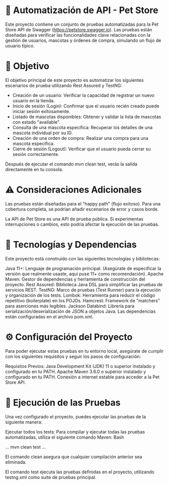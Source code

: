 # 🐶 Automatización de API - Pet Store
Este proyecto contiene un conjunto de pruebas automatizadas para la Pet Store API de Swagger (https://petstore.swagger.io). Las pruebas están diseñadas para verificar las funcionalidades clave relacionadas con la gestión de usuarios, mascotas y órdenes de compra, simulando un flujo de usuario típico.

# 🎯 Objetivo
El objetivo principal de este proyecto es automatizar los siguientes escenarios de prueba utilizando Rest Assured y TestNG:

- Creación de un usuario: Verificar la capacidad de registrar un nuevo usuario en la tienda.
- Inicio de sesión (Login): Confirmar que el usuario recién creado puede iniciar sesión exitosamente.
- Listado de mascotas disponibles: Obtener y validar la lista de mascotas con estado "available".
- Consulta de una mascota específica: Recuperar los detalles de una mascota individual por su ID.
- Creación de una orden de compra: Realizar una compra para una mascota específica.
- Cierre de sesión (Logout): Verificar que el usuario pueda cerrar su sesión correctamente.

Después de ejecutar el comando mvn clean test, verás la salida directamente en tu consola.

# ⚠️ Consideraciones Adicionales
Las pruebas están diseñadas para el "happy path" (flujo exitoso). Para una cobertura completa, se podrían añadir escenarios de error y casos borde.

La API de Pet Store es una API de prueba pública. Si experimentas interrupciones o cambios, esto podría afectar la ejecución de las pruebas.
# 🚀 Tecnologías y Dependencias
Este proyecto está construido con las siguientes tecnologías y bibliotecas:

Java 11+: Lenguaje de programación principal. (Asegúrate de especificar la versión que realmente usaste, aquí puse 11+ como recomendación).
Apache Maven: Gestor de dependencias y herramienta de construcción del proyecto.
Rest Assured: Biblioteca Java DSL para simplificar las pruebas de servicios REST.
TestNG: Marco de pruebas (Test Runner) para la ejecución y organización de los tests.
Lombok: Herramienta para reducir el código repetitivo (boilerplate) en los POJOs.
Hamcrest: Framework de "matchers" para aserciones más legibles.
Jackson Databind: Librería para serialización/deserialización de JSON a objetos Java.
Las dependencias están configuradas en el archivo pom.xml.

# ⚙️ Configuración del Proyecto
Para poder ejecutar estas pruebas en tu entorno local, asegúrate de cumplir con los siguientes requisitos y seguir los pasos de configuración:

Requisitos Previos:
Java Development Kit (JDK) 11 o superior instalado y configurado en tu PATH.
Apache Maven 3.6.0 o superior instalado y configurado en tu PATH.
Conexión a internet estable para acceder a la Pet Store API.

# 🏃 Ejecución de las Pruebas
Una vez configurado el proyecto, puedes ejecutar las pruebas de la siguiente manera:

Ejecutar todos los tests: Para compilar y ejecutar todas las pruebas automatizadas, utiliza el siguiente comando Maven:
Bash

...
mvn clean test
...

El comando clean asegura que cualquier compilación anterior sea eliminada.

El comando test ejecuta las pruebas definidas en el proyecto, utilizando testng.xml como suite de pruebas principal.

